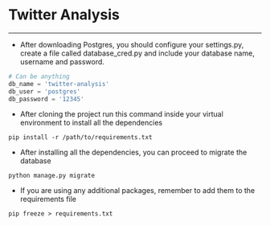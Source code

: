 # Twitter Analysis
-------------------------

- After downloading Postgres, you should configure your settings.py, create a file called database_cred.py and include your database name, username and password.
```python
# Can be anything
db_name = 'twitter-analysis'
db_user = 'postgres'
db_password = '12345'
```

- After cloning the project run this command inside your virtual environment to install all the dependencies

`pip install -r /path/to/requirements.txt`

- After installing all the dependencies, you can proceed to migrate the database

`python manage.py migrate`

- If you are using any additional packages, remember to add them to the requirements file

`pip freeze > requirements.txt`


